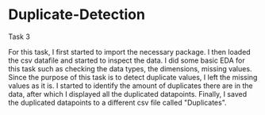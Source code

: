 # Duplicate-Detection
Task 3

For this task, I first started to import the necessary package. I then loaded the csv datafile and started to inspect the data. I did some basic EDA for this task such as checking
the data types, the dimensions, missing values. Since the purpose of this task is to detect duplicate values, I left the missing values as it is. I started to identify the amount of duplicates there are in the data, after which I displayed all the duplicated datapoints. Finally, I saved the duplicated datapoints to a different csv file called "Duplicates".
